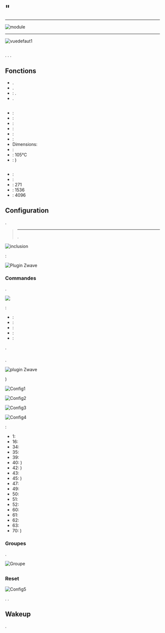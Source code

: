 # "

****

![module](images/fibaro.fgwpe101/module.jpg)

****

![vuedefaut1](images/fibaro.fgwpe101/vuedefaut1.jpg)

## 

. . . 

## Fonctions

-   .
-   .
-   : .
-   .

## 

-    : 
-    : 
-    : 
-    : 
-    : 
-    : 
-   Dimensions: 
-    : 
-    : 105°C
-    : )

## 

-    : 
-    : 
-    : 271
-    : 1536
-    : 4096

## Configuration

 [](https://doc.jeedom.com/es_ES/plugins/automation%20protocol/openzwave/).

> ****
>
> .

![inclusion](images/fibaro.fgwpe101/inclusion.jpg)

 :

![Plugin Zwave](images/fibaro.fgwpe101/information.jpg)

### Commandes

.

![](images/fibaro.fgwpe101/commandes.jpg)

 :

-    : 
-    : 
-    : 
-    : 
-    : 

.

### 

.

![ plugin Zwave](images/plugin/bouton_configuration.jpg)

)

![Config1](images/fibaro.fgwpe101/config1.jpg)

![Config2](images/fibaro.fgwpe101/config2.jpg)

![Config3](images/fibaro.fgwpe101/config3.jpg)

![Config4](images/fibaro.fgwpe101/config4.jpg)

 :

-   1: 
-   16: 
-   34: 
-   35: 
-   39: 
-   40: )
-   42: )
-   43: 
-   45: )
-   47: 
-   49: 
-   50: 
-   51: 
-   52: 
-   60: 
-   61: 
-   62: 
-   63: 
-   70: )

### Groupes

.

![Groupe](images/fibaro.fgwpe101/groupe.jpg)

## 

### Reset

![Config5](images/fibaro.fgwpe101/config5.jpg)

. .

## Wakeup

.
